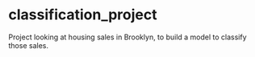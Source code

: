 # classification_project
Project looking at housing sales in Brooklyn, to build a model to classify those sales.
